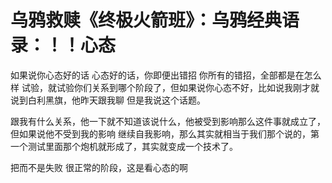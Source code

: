 # 乌鸦救赎《终极火箭班》：乌鸦经典语录：！！心态

如果说你心态好的话 心态好的话，你即便出错招 你所有的错招，全部都是在怎么样 试验，就试验你们关系到哪个阶段了，但如果说你心态不好，比如说我刚才就说到白利黑旗，他昨天跟我聊 但是我说这个话题。

跟我有什么关系，他一下就不知道该说什么，他被受到影响那么这件事就成立了，但如果说他不受到我的影响 继续自我影响，那么其实就相当于我们那个说的，第一个测试里面那个炮机就形成了，其实就变成一个技术了。

把而不是失败 很正常的阶段，这是看心态的啊